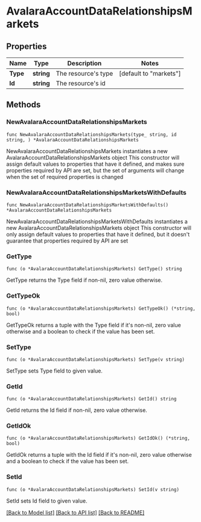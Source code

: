 # AvalaraAccountDataRelationshipsMarkets

## Properties

Name | Type | Description | Notes
------------ | ------------- | ------------- | -------------
**Type** | **string** | The resource&#39;s type | [default to "markets"]
**Id** | **string** | The resource&#39;s id | 

## Methods

### NewAvalaraAccountDataRelationshipsMarkets

`func NewAvalaraAccountDataRelationshipsMarkets(type_ string, id string, ) *AvalaraAccountDataRelationshipsMarkets`

NewAvalaraAccountDataRelationshipsMarkets instantiates a new AvalaraAccountDataRelationshipsMarkets object
This constructor will assign default values to properties that have it defined,
and makes sure properties required by API are set, but the set of arguments
will change when the set of required properties is changed

### NewAvalaraAccountDataRelationshipsMarketsWithDefaults

`func NewAvalaraAccountDataRelationshipsMarketsWithDefaults() *AvalaraAccountDataRelationshipsMarkets`

NewAvalaraAccountDataRelationshipsMarketsWithDefaults instantiates a new AvalaraAccountDataRelationshipsMarkets object
This constructor will only assign default values to properties that have it defined,
but it doesn't guarantee that properties required by API are set

### GetType

`func (o *AvalaraAccountDataRelationshipsMarkets) GetType() string`

GetType returns the Type field if non-nil, zero value otherwise.

### GetTypeOk

`func (o *AvalaraAccountDataRelationshipsMarkets) GetTypeOk() (*string, bool)`

GetTypeOk returns a tuple with the Type field if it's non-nil, zero value otherwise
and a boolean to check if the value has been set.

### SetType

`func (o *AvalaraAccountDataRelationshipsMarkets) SetType(v string)`

SetType sets Type field to given value.


### GetId

`func (o *AvalaraAccountDataRelationshipsMarkets) GetId() string`

GetId returns the Id field if non-nil, zero value otherwise.

### GetIdOk

`func (o *AvalaraAccountDataRelationshipsMarkets) GetIdOk() (*string, bool)`

GetIdOk returns a tuple with the Id field if it's non-nil, zero value otherwise
and a boolean to check if the value has been set.

### SetId

`func (o *AvalaraAccountDataRelationshipsMarkets) SetId(v string)`

SetId sets Id field to given value.



[[Back to Model list]](../README.md#documentation-for-models) [[Back to API list]](../README.md#documentation-for-api-endpoints) [[Back to README]](../README.md)


